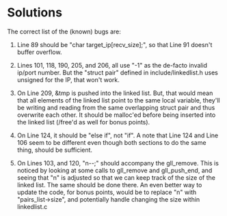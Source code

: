 # Solutions

The correct list of the (known) bugs are:

1) Line 89 should be "char target_ip[recv_size];", so that Line 91 doesn't buffer overflow.

2) Lines 101, 118, 190, 205, and 206, all use "-1" as the de-facto invalid ip/port number. But the "struct pair" defined in include/linkedlist.h uses unsigned for the IP, that won't work.

3) On Line 209, &tmp is pushed into the linked list. But, that would mean that all elements of the linked list point to the same local variable, they'll be writing and reading from the same overlapping struct pair and thus overwrite each other. It should be malloc'ed before being inserted into the linked list (/free'd as well for bonus points).

4) On Line 124, it should be "else if", not "if". A note that Line 124 and Line 106 seem to be different even though both sections to do the same thing, should be sufficient.

5) On Lines 103, and 120, "n--;" should accompany the gll_remove. This is noticed by looking at some calls to gll_remove and gll_push_end, and seeing that "n" is adjusted so that we can keep track of the size of the linked list. The same should be done there. An even better way to update the code, for bonus points, would be to replace "n" with "pairs_list->size", and potentially handle changing the size within linkedlist.c
